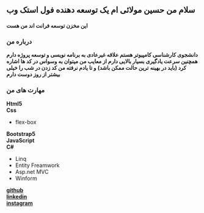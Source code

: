 ## سلام من حسین مولائی ام یک توسعه دهنده فول استک وب
#### این مخزن توسعه فرانت اند من هست

### درباره من

**دانشجوی کارشناسی کامپیوتر هستم علاقه غیرعادی به برنامه نویسی و توسعه پروژه دارم**
**همچنین سرعت یادگیری بسیار بالایی دارم از معایب من میتوان به وسواس در کد ها اشاره کرد (باید در بهینه** **ترین حالت ممکن باشد)**
**و تا یادم نرفته من کد زدن در شب را خیلی بیشتر از روز دوست دارم**
### مهارت های من

        
**Html5**  
**Css**  

* flex-box

**Bootstrap5**  
**JavaScript**  
**C#**  
* Linq
* Entity Freamwork
* Asp.net MVC
* Winform

[**github**](https://github.com/hosseinmolaei3)  
[**linkedin**](https://www.linkedin.com/in/hossein-molaei-87424a232)  
[**instagram**](https://instagram.com/hossein_molaei3)  

<!--
**hosseinmolaei3/hosseinmolaei3** is a ✨ _special_ ✨ repository because its `README.md` (this file) appears on your GitHub profile.

Here are some ideas to get you started:

- 🔭 I’m currently working on ...
- 🌱 I’m currently learning ...
- 👯 I’m looking to collaborate on ...
- 🤔 I’m looking for help with ...
- 💬 Ask me about ...
- 📫 How to reach me: ...
- 😄 Pronouns: ...
- ⚡ Fun fact: ...
-->
